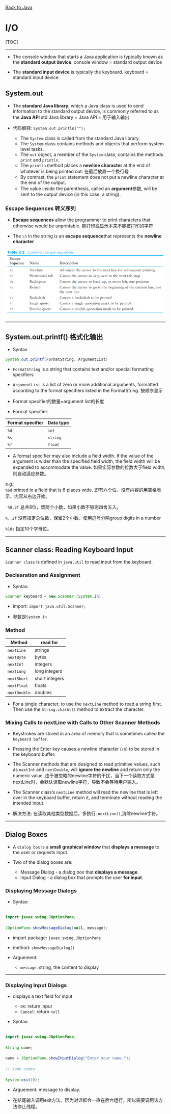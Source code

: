 [Back to Java](../index.md)

# I/O

[TOC]

***

- The console window that starts a Java application is typically known as the **standard output device**.
  console window = standard output device

- The **standard input device** is typically the keyboard.
    keyboard = standard input device

## System.out
- The **standard Java library**, which a Java class is used to send information to the standard output device, is commonly referred to as the **Java API**
    std Java library = Java API = 用于输入输出
&emsp;

- 代码解释: `System.out.println("");`
    - The `System` class is called from the standard Java library.
    - The `System` class contains methods and objects that perform system level tasks.
    - The `out` object, a member of the `System` class, contains the methods `print` and `println`.
    - The `println` method places a **newline character** at the end of whatever is being printed out. 在最后放置一个换行号
    - By contrast, the `print` statement does not put a newline character at the end of the output.
    - The value inside the parenthesis, called an **argument**参数, will be sent to the output device (in this case, a string).


### Escape Sequences 转义序列

- **Escape sequences** allow the programmer to print characters that otherwise would be unprintable.
    能打印或显示本来不能被打印的字符

- The `\n` in the string is an **escape sequence**that represents the **newline character**

![escape](../pic/fundamental/io/Common_escape_sequences.png)

--- 

## System.out.printf() 格式化输出

- Syntax

```java
System.out.printf(FormatString, ArgumentList)
```
- `FormatString` is a string that contains text and/or special formatting specifiers

- `ArgumentList` is a list of zero or more additional arguments, formatted according to the format specifiers listed in the FormatString.
    按顺序显示

- Format specifier的数量=argument list的长度

- Format specifier:

|Format specifier|Data type|
|-|-|
|`%d`|`int`|
|`%s`|`string`|
|`%f`|`float`|

- A format specifier may also include a field width. If the value of the argument is wider than the specified field width, the field width will be expanded to accommodate the value. 如果实际参数的位数大于field width, 则自动适应参数。

e.g.: <br>
`%6d` printed in a field that is 6 places wide. 即有六个位，没有内容的用空格表示，内容从右边开始。<br>

` %8.2f` 总共8位，留两个小数，如果小数不够则四舍五入。<br>

`%,.2f` 没有指定总位数，保留2个小数，使用逗号分隔group digits in a number<br>

`%10s` 指定10个字母位。

---

## Scanner class: Reading Keyboard Input

`Scanner class` is defined in `java.util` to read input from the keyboard.

### Declearation and Assignment

- Syntax:

```java
Scanner keyboard = new Scanner (System.in);
```

- import: `import java.util.Scanner;`

- 参数是`System.in`

### Method

| Method       | read for       |
| ------------ | -------------- |
| `nextLine`   | strings        |
| `nextByte`   | bytes          |
| `nextInt`    | integers       |
| `nextLong`   | long integers  |
| `nextShort`  | short integers |
| `nextFloat`  | floats         |
| `nextDouble` | doubles        |

- For a single character, to use the `nextLine` method to read a string first. Then use the `String.charAt()` method to extract the character.

### Mixing Calls to nextLine with Calls to Other Scanner Methods

- Keystrokes are stored in an area of memory that is sometimes called the `keyboard buffer`.

- Pressing the Enter key causes a newline character (`/n`) to be stored in the keyboard buffer.

- The Scanner methods that are designed to read primitive values, such as `nextInt` and `nextDouble`, will **ignore the newline** and return only the numeric value.
  由于被忽略的newline字符的干扰，当下一个读取方式是nextLine时，会默认读取newline字符，导致不会等待用户输入。

- The Scanner class’s `nextLine` method will read the newline that is left over in the keyboard buffer, return it, and terminate without reading the intended input.

- 解决方法: 在读取其他类型数据后，多执行`.nextLine()`,消除newline字符。

---

## Dialog Boxes

- A `dialog box` is a **small graphical window** that **displays a message** to the user or requests input.

- Two of the dialog boxes are:
  - Message Dialog - a dialog box that **displays a message**.
  - Input Dialog - a dialog box that prompts the user **for input**.

### Displaying Message Dialogs

- Syntax:

```java

import javax.swing.JOptionPane;

JOptionPane.showMessageDialog(null, message);

```
- import package: `javax.swing.JOptionPane`

- method: `showMessageDialog()`

- Arguement:
  - `message`: string, the content to display

---

### Displaying Input Dialogs

- displays a text field for input
  - `OK`: return input
  - `Cancel`: return `null`

- Syntax:

```java

import javax.swing.JOptionPane;

String name;

name = JOptionPane.showInputDialog("Enter your name.");

// some codes

System.exit(0);

```

- Arguement: message to display.

- 在结尾输入调用exit方法。因为对话框会一直在后台运行，所以需要调用该方法停止线程。

